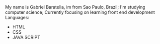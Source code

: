 My name is Gabriel Baratella, im from Sao Paulo, Brazil;
I'm studying computer science;
Currently focusing on learning front end development
Languages:
- HTML
- CSS
- JAVA SCRIPT
